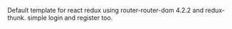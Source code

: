 Default template for react redux using router-router-dom 4.2.2 and redux-thunk.
simple login and register too.
